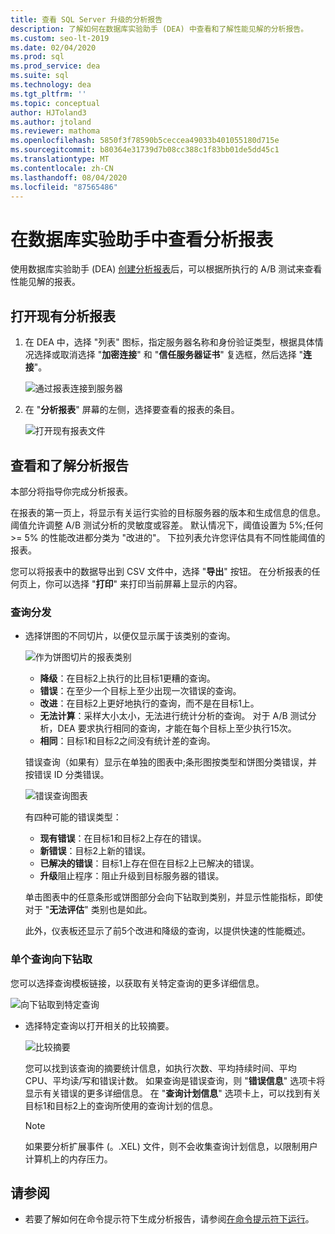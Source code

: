 ```yaml
---
title: 查看 SQL Server 升级的分析报告
description: 了解如何在数据库实验助手 (DEA) 中查看和了解性能见解的分析报告。
ms.custom: seo-lt-2019
ms.date: 02/04/2020
ms.prod: sql
ms.prod_service: dea
ms.suite: sql
ms.technology: dea
ms.tgt_pltfrm: ''
ms.topic: conceptual
author: HJToland3
ms.author: jtoland
ms.reviewer: mathoma
ms.openlocfilehash: 5850f3f78590b5ceccea49033b401055180d715e
ms.sourcegitcommit: b80364e31739d7b08cc388c1f83bb01de5dd45c1
ms.translationtype: MT
ms.contentlocale: zh-CN
ms.lasthandoff: 08/04/2020
ms.locfileid: "87565486"
---
```

# <a name="view-analysis-reports-in-database-experimentation-assistant"></a>在数据库实验助手中查看分析报表

使用数据库实验助手 (DEA) [创建分析报表](database-experimentation-assistant-create-report.md)后，可以根据所执行的 A/B 测试来查看性能见解的报表。

## <a name="open-an-existing-analysis-report"></a>打开现有分析报表

1. 在 DEA 中，选择 "列表" 图标，指定服务器名称和身份验证类型，根据具体情况选择或取消选择 "**加密连接**" 和 "**信任服务器证书**" 复选框，然后选择 "**连接**"。

   ![通过报表连接到服务器](./media/database-experimentation-assistant-view-report/dea-connect-to-server-with-report-files.png)

2. 在 "**分析报表**" 屏幕的左侧，选择要查看的报表的条目。

   ![打开现有报表文件](./media/database-experimentation-assistant-view-report/dea-select-report-to-view.png)

## <a name="view-and-understand-the-analysis-report"></a>查看和了解分析报告

本部分将指导你完成分析报表。

在报表的第一页上，将显示有关运行实验的目标服务器的版本和生成信息的信息。 阈值允许调整 A/B 测试分析的灵敏度或容差。 默认情况下，阈值设置为 5%;任何 >= 5% 的性能改进都分类为 "改进的"。  下拉列表允许您评估具有不同性能阈值的报表。

您可以将报表中的数据导出到 CSV 文件中，选择 "**导出**" 按钮。  在分析报表的任何页上，你可以选择 "**打印**" 来打印当前屏幕上显示的内容。

### <a name="query-distribution"></a>查询分发

- 选择饼图的不同切片，以便仅显示属于该类别的查询。

   ![作为饼图切片的报表类别](./media/database-experimentation-assistant-view-report/dea-view-report-pie-slices.png)

  - **降级**：在目标2上执行的比目标1更糟的查询。
  - **错误**：在至少一个目标上至少出现一次错误的查询。
  - **改进**：在目标2上更好地执行的查询，而不是在目标1上。
  - **无法计算**：采样大小太小，无法进行统计分析的查询。 对于 A/B 测试分析，DEA 要求执行相同的查询，才能在每个目标上至少执行15次。
  - **相同**：目标1和目标2之间没有统计差的查询。

  错误查询（如果有）显示在单独的图表中;条形图按类型和饼图分类错误，并按错误 ID 分类错误。

   ![错误查询图表](./media/database-experimentation-assistant-view-report/dea-error-query-charts.png)

  有四种可能的错误类型：

  - **现有错误**：在目标1和目标2上存在的错误。
  - **新错误**：目标2上新的错误。
  - **已解决的错误**：目标1上存在但在目标2上已解决的错误。
  - **升级**阻止程序：阻止升级到目标服务器的错误。

  单击图表中的任意条形或饼图部分会向下钻取到类别，并显示性能指标，即使对于 "**无法评估**" 类别也是如此。

  此外，仪表板还显示了前5个改进和降级的查询，以提供快速的性能概述。

### <a name="individual-query-drill-down"></a>单个查询向下钻取

您可以选择查询模板链接，以获取有关特定查询的更多详细信息。

![向下钻取到特定查询](./media/database-experimentation-assistant-view-report/dea-query-drill-down-report.png)

- 选择特定查询以打开相关的比较摘要。

   ![比较摘要](./media/database-experimentation-assistant-view-report/dea-view-report-comparison-summary.png)

   您可以找到该查询的摘要统计信息，如执行次数、平均持续时间、平均 CPU、平均读/写和错误计数。  如果查询是错误查询，则 "**错误信息**" 选项卡将显示有关错误的更多详细信息。  在 "**查询计划信息**" 选项卡上，可以找到有关目标1和目标2上的查询所使用的查询计划的信息。

   > [!NOTE]
   > 如果要分析扩展事件 (。.XEL) 文件，则不会收集查询计划信息，以限制用户计算机上的内存压力。

## <a name="see-also"></a>请参阅

- 若要了解如何在命令提示符下生成分析报告，请参阅[在命令提示符下运行](database-experimentation-assistant-run-command-prompt.md)。
